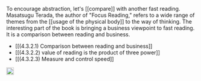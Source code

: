 
To encourage abstraction, let's [[compare]] with another fast reading. Masatsugu Terada, the author of "Focus Reading," refers to a wide range of themes from the [[usage of the physical body]] to the way of thinking. The interesting part of the book is bringing a business viewpoint to fast reading. It is a comparison between reading and business.

- [[(4.3.2.1) Comparison between reading and business]]
- [[(4.3.2.2) value of reading is the product of three power]]
- [[(4.3.2.3) Measure and control speed]]

<img src='https://scrapbox.io/api/pages/nishio/en/icon' alt='en.icon' height="19.5"/>